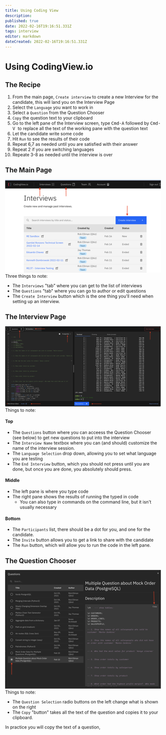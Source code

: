 ```yaml
---
title: Using Coding View
description: 
published: true
date: 2022-02-16T19:16:51.331Z
tags: interview
editor: markdown
dateCreated: 2022-02-16T19:16:51.331Z
---
```


# Using CodingView.io
## The Recipe
1. From the main page, `Create interview` to create a new Interview for the candidate, this will land you on the Interview Page
1. Select the `Language` you want to work in
1. Select a `Question` from the Question Chooser
1. `Copy` the question text to your clipboard
1. Go to the left pane of the Interview screen, type <kbd>Cmd-A</kbd> followed by <kbd>Cmd-V </kbd> to replace all the text of the working pane with the question text
1. Let the candidate write some code
1. Hit `Run` to see the results of their code
1. Repeat 6,7 as needed until you are satisfied with their answer
1. Repeat 2 if you are switching languages
1. Repeate 3-8 as needed until the interview is over

## The Main Page
![codingview-mainpage.png](/images/coding-view-screenshots/codingview-mainpage.png)
Three things to note:
* The `Interviews` "tab" where you can get to the list of interviews
* The `Questions` "tab" where you can go to author or edit questions
* The `Create Interview` button which is the one thing you'll need when setting up an interview.

## The Interview Page
![codingview-interviewscreen.png](/images/coding-view-screenshots/codingview-interviewscreen.png)
Things to note:
#### Top
* The `Questions` button where you can acceess the Question Chooser (see below) to get new questions to put into the interview
* The `Interview Name` textbox where you can (and should) customize the name of the interview session.
* The `Language Selection` drop down, allowing you to set what language you are testing
* The `End Interview` button, which you should not press until you are done, but once you are done, you absolutely should press.
#### Middle
* The left pane is where you type code
* The right pane shows the results of running the typed in code
  * You can also type in commands on the command line, but it isn't usually necessary
#### Bottom
* The `Participants` list, there should be a dot for you, and one for the candidate.
* The `Invite` button allows you to get a link to share with the candidate
* The `Run` button, which will allow you to run the code in the left pane.
## The Question Chooser
![codingview-questionchooser.png](/images/coding-view-screenshots/codingview-questionchooser.png)
Things to note:
* The `Question Selection` radio buttons on the left change what is shown on the right
* The `Copy` "button" takes all the text of the question and copies it to your clipboard.


In practice you will copy the text of a question, 